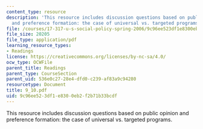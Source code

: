 ```yaml
---
content_type: resource
description: 'This resource includes discussion questions based on public opinion
  and preference formation: the case of universal vs. targeted programs.'
file: /courses/17-317-u-s-social-policy-spring-2006/9c96ee523df1e8300eb2f2b71b33bcdf_9_10.pdf
file_size: 20205
file_type: application/pdf
learning_resource_types:
- Readings
license: https://creativecommons.org/licenses/by-nc-sa/4.0/
ocw_type: OCWFile
parent_title: Readings
parent_type: CourseSection
parent_uid: 536e0c27-28e4-dfd0-c239-af83a9c94280
resourcetype: Document
title: 9_10.pdf
uid: 9c96ee52-3df1-e830-0eb2-f2b71b33bcdf
---
```

This resource includes discussion questions based on public opinion and preference formation: the case of universal vs. targeted programs.